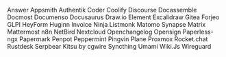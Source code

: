 Answer
Appsmith
Authentik
Coder
Coolify
Discourse
Docassemble
Docmost
Documenso
Docusaurus
Draw.io
Element
Excalidraw
Gitea
Forjeo
GLPI
HeyForm
Huginn
Invoice Ninja
Listmonk
Matomo
Synapse Matrix
Mattermost
n8n
NetBird
Nextcloud
Openchangelog
Opensign
Paperless-ngx
Papermark
Penpot
Peppermint
Pingvin
Plane
Proxmox
Rocket.chat
Rustdesk
Serpbear
Kitsu by cgwire
Syncthing
Umami
Wiki.Js
Wireguard